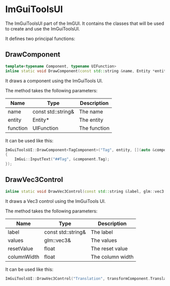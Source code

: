 # ImGuiToolsUI

The ImGuiToolsUI part of the ImGUI. It contains the classes that will be used to create and use the ImGuiToolsUI.

It defines two principal functions:

## DrawComponent

```c++
template<typename Component, typename UIFunction>
inline static void DrawComponent(const std::string &name, Entity *entity, UIFunction function)
```

It draws a component using the ImGuiTools UI.

The method takes the following parameters:

| Name | Type | Description |
|------|------|-------------|
| name | const std::string& | The name |
| entity | Entity* | The entity |
| function | UIFunction | The function |

It can be used like this:

```c++
ImGuiToolsUI::DrawComponent<TagComponent>("Tag", entity, [](auto &component)
{
    ImGui::InputText("##Tag", &component.Tag);
});
```

## DrawVec3Control

```c++
inline static void DrawVec3Control(const std::string &label, glm::vec3 &values, float resetValue = 0.0f, float columnWidth = 100.0f)
```

It draws a Vec3 control using the ImGuiTools UI.

The method takes the following parameters:

| Name | Type | Description |
|------|------|-------------|
| label | const std::string& | The label |
| values | glm::vec3& | The values |
| resetValue | float | The reset value |
| columnWidth | float | The column width |

It can be used like this:

```c++
ImGuiToolsUI::DrawVec3Control("Translation", transformComponent.Translation);
```
